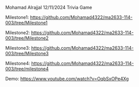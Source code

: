 Mohamad Alrajjal
12/11/2024
Trivia Game

Milestone1:
https://github.com/Mohamad4322/ma2633-114-003/tree/Milestone1



Milestone2:
https://github.com/Mohamad4322/ma2633-114-003/tree/Milestone2



Milestone3:
https://github.com/Mohamad4322/ma2633-114-003/tree/Milestone3


Milestone4:
https://github.com/Mohamad4322/ma2633-114-003/tree/milestone4

Demo:
https://www.youtube.com/watch?v=OqbSxOPe4Xg

